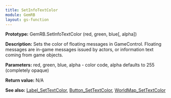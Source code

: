 ```yaml
---
title: SetInfoTextColor
module: GemRB
layout: gs-function
---
```


**Prototype:** GemRB.SetInfoTextColor (red, green, blue[, alpha])

**Description:**
Sets the color of floating messages in GameControl. Floating messages are
 in-game messages issued by actors, or information text coming from game objects.

**Parameters:** red, green, blue, alpha - color code, alpha defaults to 255 (completely opaque)

**Return value:** N/A

**See also:** [Label_SetTextColor](Label_SetTextColor.md), [Button_SetTextColor](Button_SetTextColor.md), [WorldMap_SetTextColor](WorldMap_SetTextColor.md)

